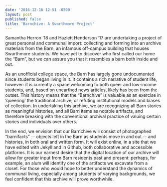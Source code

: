 ```yaml
---
date: '2016-12-16 12:51 -0500'
layout: post
published: false
title: 'Barnchive: A Swarthmore Project'
---
```

Samantha Herron ‘18 and Hazlett Henderson ‘17 are undertaking a project of great personal and communal import: collecting and forming into an archive materials from the Barn, an infamous off-campus building that houses Swarthmore students. We have yet to discover who first called our home the “Barn”, but we can assure you that it resembles a barn both inside and out.

As an unofficial college space, the Barn has largely gone undocumented since students began living in it. It contains a rich narrative of student life, however: it is currently a space welcoming to both queer and low-income students, and, based on unearthed news articles, likely has been from the outset. This history means that the “Barnchive” is valuable as an exercise in ‘queering’ the traditional archive, or refuting institutional models and biases of collection. In undertaking this archive, we are recognizing all Barn stories as meaningful histories, and all Barn items as notable artifacts, and therefore breaking with the conventional archival practice of valuing certain stories and individuals over others.

In the end, we envision that our Barnchive will consist of photographed “barnifacts” -- objects left in the Barn as students move in and out -- and histories, in both oral and written form. It will exist online, in a site that we have edited with Jekyll and in Github, both collaborative and accessible platforms. It is our earnest desire that the digital location of our archive will allow for greater input from Barn residents past and present: perhaps, for example, an alum will identify one of the artifacts we excavate from a closet. For those who would hope to better understand the dynamics of communal living, especially among students of varying backgrounds, we feel confident that this archive will prove worthwhile.